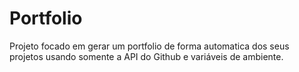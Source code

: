 # Portfolio
Projeto focado em gerar um portfolio de forma automatica dos seus projetos usando somente a API do Github e variáveis de ambiente.
